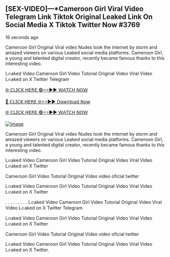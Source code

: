 ## [SEX-VIDEO]—*Cameroon Girl Viral Video Telegram Link Tiktok Original Leaked Link On Social Media X Tiktok Twitter Now #3769

16 seconds ago

Cameroon Girl Original Viral video Nudes took the internet by storm and amazed viewers on various Leaked social media platforms. Cameroon Girl, a young and talented digital creator, recently became famous thanks to this interesting video.

L𝚎aked Video Cameroon Girl Video Tutorial Original Video Viral Video L𝚎aked on X Twitter Telegram

[🌐 𝖢𝖫𝖨𝖢𝖪 𝖧𝖤𝖱𝖤 🟢==►► 𝖶𝖠𝖳𝖢𝖧 𝖭𝖮𝖶](https://3-tanei-pinik.blogspot.com/2025/02/viral-video.html)

[🔴 𝖢𝖫𝖨𝖢𝖪 𝖧𝖤𝖱𝖤 🌐==►► 𝖣𝗈𝗐𝗇𝗅𝗈𝖺𝖽 𝖭𝗈𝗐](https://3-tanei-pinik.blogspot.com/2025/02/viral-video.html)

[🌐 𝖢𝖫𝖨𝖢𝖪 𝖧𝖤𝖱𝖤 🟢==►► 𝖶𝖠𝖳𝖢𝖧 𝖭𝖮𝖶](https://3-tanei-pinik.blogspot.com/2025/02/viral-video.html)

[![Image](https://github.com/user-attachments/assets/ff3b7bd4-415c-4ca3-a6c8-b1f096193c29)](https://3-tanei-pinik.blogspot.com/2025/02/viral-video.html)

Cameroon Girl Original Viral video Nudes took the internet by storm and amazed viewers on various Leaked social media platforms. Cameroon Girl, a young and talented digital creator, recently became famous thanks to this interesting video.

L𝚎aked Video Cameroon Girl Video Tutorial Original Video Viral Video L𝚎aked on X Twitter

Cameroon Girl Video Tutorial Original Video video oficial twitter

L𝚎aked Video Cameroon Girl Video Tutorial Original Video Viral Video L𝚎aked on X Twitter

. . . . . . . . . L𝚎aked Video Cameroon Girl Video Tutorial Original Video Viral Video L𝚎aked on X Twitter Telegram

L𝚎aked Video Cameroon Girl Video Tutorial Original Video Viral Video L𝚎aked on X Twitter

Cameroon Girl Video Tutorial Original Video video oficial twitter

L𝚎aked Video Cameroon Girl Video Tutorial Original Video Viral Video L𝚎aked on X Twitter.
